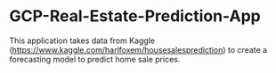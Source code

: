 # GCP-Real-Estate-Prediction-App

This application takes data from Kaggle (https://www.kaggle.com/harlfoxem/housesalesprediction) to create a forecasting model to predict home sale prices.
